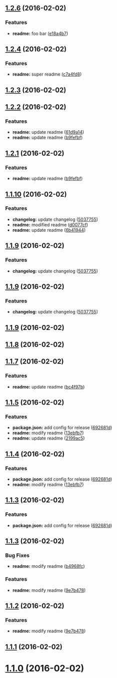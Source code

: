 <a name="1.2.6"></a>
## [1.2.6](https://github.com/kashiro/changelog-test/compare/v1.2.4...v1.2.6) (2016-02-02)


### Features

* **readme:** foo bar ([e18a4b7](https://github.com/kashiro/changelog-test/commit/e18a4b7))



<a name="1.2.4"></a>
## [1.2.4](https://github.com/kashiro/changelog-test/compare/v1.2.3...v1.2.4) (2016-02-02)


### Features

* **readme:** super readme ([c7a4fd8](https://github.com/kashiro/changelog-test/commit/c7a4fd8))



<a name="1.2.3"></a>
## [1.2.3](https://github.com/kashiro/changelog-test/compare/v1.2.3...v1.2.3) (2016-02-02)




<a name="1.2.2"></a>
## [1.2.2](https://github.com/kashiro/changelog-test/compare/v1.2.0...v1.2.2) (2016-02-02)


### Features

* **readme:** update readme ([61d9a14](https://github.com/kashiro/changelog-test/commit/61d9a14))
* **readme:** update readme ([b9fefbf](https://github.com/kashiro/changelog-test/commit/b9fefbf))



<a name="1.2.1"></a>
## [1.2.1](https://github.com/kashiro/changelog-test/compare/v1.2.0...v1.2.1) (2016-02-02)


### Features

* **readme:** update readme ([b9fefbf](https://github.com/kashiro/changelog-test/commit/b9fefbf))



<a name="1.1.10"></a>
## [1.1.10](https://github.com/kashiro/changelog-test/compare/v1.1.8...v1.1.10) (2016-02-02)


### Features

* **changelog:** update changelog ([5037755](https://github.com/kashiro/changelog-test/commit/5037755))
* **readme:** modified readme ([d0077cf](https://github.com/kashiro/changelog-test/commit/d0077cf))
* **readme:** update readme ([6b41944](https://github.com/kashiro/changelog-test/commit/6b41944))



<a name="1.1.9"></a>
## [1.1.9](https://github.com/kashiro/changelog-test/compare/v1.1.8...v1.1.9) (2016-02-02)


### Features

* **changelog:** update changelog ([5037755](https://github.com/kashiro/changelog-test/commit/5037755))



<a name="1.1.9"></a>
## [1.1.9](https://github.com/kashiro/changelog-test/compare/v1.1.8...v1.1.9) (2016-02-02)


### Features

* **changelog:** update changelog ([5037755](https://github.com/kashiro/changelog-test/commit/5037755))



<a name="1.1.9"></a>
## [1.1.9](https://github.com/kashiro/changelog-test/compare/v1.1.9...v1.1.9) (2016-02-02)




<a name="1.1.8"></a>
## [1.1.8](https://github.com/kashiro/changelog-test/compare/v1.1.8...v1.1.8) (2016-02-02)




<a name="1.1.7"></a>
## [1.1.7](https://github.com/kashiro/changelog-test/compare/v1.1.6...v1.1.7) (2016-02-02)


### Features

* **readme:** update readme ([bc4f97b](https://github.com/kashiro/changelog-test/commit/bc4f97b))



<a name="1.1.5"></a>
## [1.1.5](https://github.com/kashiro/changelog-test/compare/v1.1.3...v1.1.5) (2016-02-02)


### Features

* **package.json:** add config for release ([692681d](https://github.com/kashiro/changelog-test/commit/692681d))
* **readme:** modify readme ([13ebfb7](https://github.com/kashiro/changelog-test/commit/13ebfb7))
* **readme:** update readme ([2199ac5](https://github.com/kashiro/changelog-test/commit/2199ac5))



<a name="1.1.4"></a>
## [1.1.4](https://github.com/kashiro/changelog-test/compare/v1.1.3...v1.1.4) (2016-02-02)


### Features

* **package.json:** add config for release ([692681d](https://github.com/kashiro/changelog-test/commit/692681d))
* **readme:** modify readme ([13ebfb7](https://github.com/kashiro/changelog-test/commit/13ebfb7))



<a name="1.1.3"></a>
## [1.1.3](https://github.com/kashiro/changelog-test/compare/v1.1.3...v1.1.3) (2016-02-02)


### Features

* **package.json:** add config for release ([692681d](https://github.com/kashiro/changelog-test/commit/692681d))



<a name="1.1.3"></a>
## [1.1.3](https://github.com/kashiro/changelog-test/compare/v1.1.1...v1.1.3) (2016-02-02)


### Bug Fixes

* **readme:** modify readme ([b4968fc](https://github.com/kashiro/changelog-test/commit/b4968fc))

### Features

* **readme:** modify readme ([9e7b478](https://github.com/kashiro/changelog-test/commit/9e7b478))



<a name="1.1.2"></a>
## [1.1.2](https://github.com/kashiro/changelog-test/compare/v1.1.1...v1.1.2) (2016-02-02)


### Features

* **readme:** modify readme ([9e7b478](https://github.com/kashiro/changelog-test/commit/9e7b478))



<a name="1.1.1"></a>
## [1.1.1](https://github.com/kashiro/changelog-test/compare/v1.0.0...v1.1.1) (2016-02-02)




<a name="1.1.0"></a>
# [1.1.0](https://github.com/kashiro/changelog-test/compare/v1.1.0...v1.1.0) (2016-02-02)




